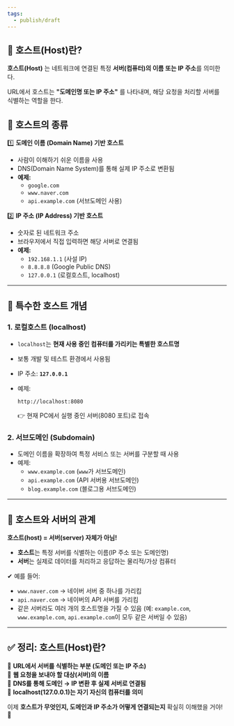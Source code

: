 ```yaml
---
tags:
  - publish/draft
---
```




## 📌 **호스트(Host)란?**

**호스트(Host)** 는 네트워크에 연결된 특정 **서버(컴퓨터)의 이름 또는 IP 주소**를 의미한다.

URL에서 호스트는 **"도메인명 또는 IP 주소"** 를 나타내며, 해당 요청을 처리할 서버를 식별하는 역할을 한다.


## 🔹 **호스트의 종류**

1️⃣ **도메인 이름 (Domain Name) 기반 호스트**

- 사람이 이해하기 쉬운 이름을 사용
- DNS(Domain Name System)를 통해 실제 IP 주소로 변환됨
- **예제:**
    - `google.com`
    - `www.naver.com`
    - `api.example.com` (서브도메인 사용)

2️⃣ **IP 주소 (IP Address) 기반 호스트**

- 숫자로 된 네트워크 주소
- 브라우저에서 직접 입력하면 해당 서버로 연결됨
- **예제:**
    - `192.168.1.1` (사설 IP)
    - `8.8.8.8` (Google Public DNS)
    - `127.0.0.1` (로컬호스트, localhost)

---

## 🔹 **특수한 호스트 개념**

### 1. **로컬호스트 (localhost)**

- `localhost`는 **현재 사용 중인 컴퓨터를 가리키는 특별한 호스트명**
- 보통 개발 및 테스트 환경에서 사용됨
- IP 주소: **`127.0.0.1`**
- 예제:
    
    ```
    http://localhost:8080
    ```
    
    👉 현재 PC에서 실행 중인 서버(8080 포트)로 접속

### 2. **서브도메인 (Subdomain)**

- 도메인 이름을 확장하여 특정 서비스 또는 서버를 구분할 때 사용
- 예제:
    - `www.example.com` (`www`가 서브도메인)
    - `api.example.com` (API 서버용 서브도메인)
    - `blog.example.com` (블로그용 서브도메인)

---

## 🔹 **호스트와 서버의 관계**

**호스트(host) = 서버(server) 자체가 아님!**

- **호스트**는 특정 서버를 식별하는 이름(IP 주소 또는 도메인명)
- **서버**는 실제로 데이터를 처리하고 응답하는 물리적/가상 컴퓨터

✔ 예를 들어:

- `www.naver.com` → 네이버 서버 중 하나를 가리킴
- `api.naver.com` → 네이버의 API 서버를 가리킴
- 같은 서버라도 여러 개의 호스트명을 가질 수 있음 (예: `example.com`, `www.example.com`, `api.example.com`이 모두 같은 서버일 수 있음)

---

## ✅ **정리: 호스트(Host)란?**

🔹 **URL에서 서버를 식별하는 부분 (도메인 또는 IP 주소)**  
🔹 **웹 요청을 보내야 할 대상(서버)의 이름**  
🔹 **DNS를 통해 도메인 → IP 변환 후 실제 서버로 연결됨**  
🔹 **localhost(127.0.0.1)는 자기 자신의 컴퓨터를 의미**

이제 **호스트가 무엇인지, 도메인과 IP 주소가 어떻게 연결되는지** 확실히 이해했을 거야! 🚀